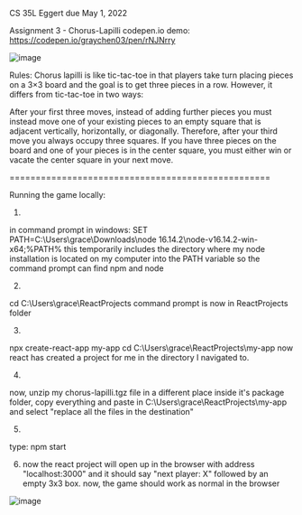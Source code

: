 CS 35L Eggert due May 1, 2022

Assignment 3 - Chorus-Lapilli
codepen.io demo: https://codepen.io/graychen03/pen/rNJNrry

![image](https://user-images.githubusercontent.com/103862883/166164107-829a1041-0607-431f-b253-9b832b3dcc65.png)

Rules:
Chorus lapilli is like tic-tac-toe in that players take turn placing pieces on a 3×3 board and the goal is to get three pieces in a row. However, it differs from tic-tac-toe in two ways:

After your first three moves, instead of adding further pieces you must instead move one of your existing pieces to an empty square that is adjacent vertically, horizontally, or diagonally. Therefore, after your third move you always occupy three squares.
If you have three pieces on the board and one of your pieces is in the center square, you must either win or vacate the center square in your next move.

==================================================

Running the game locally: 

1. 
in command prompt in windows: 
SET PATH=C:\Users\grace\Downloads\node 16.14.2\node-v16.14.2-win-x64;%PATH%
this temporarily includes the directory where my node installation is located on my computer into the PATH variable so the command prompt can find npm and node

2. 
cd C:\Users\grace\ReactProjects
command prompt is now in ReactProjects folder

3.
npx create-react-app my-app
cd C:\Users\grace\ReactProjects\my-app
now react has created a project for me in the directory I navigated to. 

4.
now, unzip my chorus-lapilli.tgz file in a different place
inside it's package folder, copy everything and paste in C:\Users\grace\ReactProjects\my-app
and select "replace all the files in the destination"

5. 
type: 
npm start

6. now the react project will open up in the browser with address "localhost:3000"
and it should say "next player: X" followed by an empty 3x3 box.
now, the game should work as normal in the browser


![image](https://user-images.githubusercontent.com/103862883/166164249-cc775816-5450-4a08-ae69-ab57c80b816f.png)
